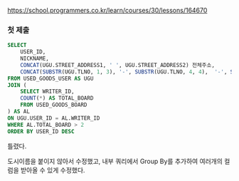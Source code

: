 https://school.programmers.co.kr/learn/courses/30/lessons/164670

### 첫 제출

```sql
SELECT
    USER_ID,
    NICKNAME,
    CONCAT(UGU.STREET_ADDRESS1, ' ', UGU.STREET_ADDRESS2) 전체주소,
    CONCAT(SUBSTR(UGU.TLNO, 1, 3), '-', SUBSTR(UGU.TLNO, 4, 4),  '-', SUBSTR(UGU.TLNO, 8, 4)) AS 전화번호
FROM USED_GOODS_USER AS UGU
JOIN (
    SELECT WRITER_ID,
    COUNT(*) AS TOTAL_BOARD
    FROM USED_GOODS_BOARD
) AS AL
ON UGU.USER_ID = AL.WRITER_ID
WHERE AL.TOTAL_BOARD > 2
ORDER BY USER_ID DESC
```
틀렸다.

도시이름을 붙이지 않아서 수정했고, 내부 쿼리에서 Group By를 추가하여 여러개의 컬럼을 받아올 수 있게 수정했다.